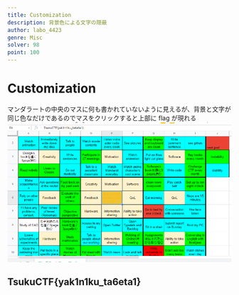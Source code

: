 ```yaml
---
title: Customization
description: 背景色による文字の隠蔽
author: labo_4423
genre: Misc
solver: 98
point: 100
---
```


# Customization

マンダラートの中央のマスに何も書かれていないように見えるが、背景と文字が同じ色なだけであるのでマスをクリックすると上部に flag が現れる
![images/image1.png](images/image1.png)

## TsukuCTF{yak1n1ku_ta6eta1}

